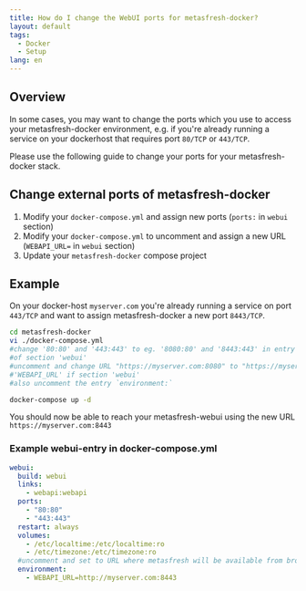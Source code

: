 ```yaml
---
title: How do I change the WebUI ports for metasfresh-docker?
layout: default
tags:  
  - Docker
  - Setup
lang: en
---
```


## Overview
In some cases, you may want to change the ports which you use to access your metasfresh-docker environment, e.g. if you're already running a service on your dockerhost that requires port `80/TCP` or `443/TCP`.

Please use the following guide to change your ports for your metasfresh-docker stack.

## Change external ports of metasfresh-docker
1. Modify your `docker-compose.yml` and assign new ports (`ports:` in `webui` section)
1. Modify your `docker-compose.yml` to uncomment and assign a new URL (`WEBAPI_URL=` in `webui` section)
1. Update your `metasfresh-docker` compose project


## Example

On your docker-host `myserver.com` you're already running a service on port `443/TCP` and want to assign metasfresh-docker a new port `8443/TCP`.


```bash
cd metasfresh-docker
vi ./docker-compose.yml
#change '80:80' and '443:443' to eg. '8080:80' and '8443:443' in entry 'ports:'
#of section 'webui'
#uncomment and change URL "https://myserver.com:8080" to "https://myserver.com:8443" in entry
#'WEBAPI_URL' if section 'webui'
#also uncomment the entry `environment:`

docker-compose up -d
```
You should now be able to reach your metasfresh-webui using the new URL `https://myserver.com:8443`

### Example webui-entry in docker-compose.yml
```yml
webui:
  build: webui
  links:
    - webapi:webapi
  ports:
    - "80:80"
    - "443:443"
  restart: always
  volumes:
    - /etc/localtime:/etc/localtime:ro
    - /etc/timezone:/etc/timezone:ro
  #uncomment and set to URL where metasfresh will be available from browsers
  environment:
    - WEBAPI_URL=http://myserver.com:8443
```

